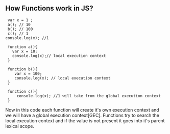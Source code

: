 ## How Functions work in JS? 
```JS
 var x = 1 ; 
 a(); // 10
 b(); // 100
 c(); // 1
console.log(x); //1

 function a(){
   var x = 10;
   console.log(x);// local execution context
 }

 function b(){
    var x = 100; 
    console.log(x); // local execution context
 }

 function c(){
     console.log(x); //1 will take from the global execution context
 }
```

Now in this code each function will create it's own execution context and we will have a global execution context[GEC]. Functions try to search the local execution context and if the value is not present it goes into it's parent lexical scope. 
